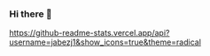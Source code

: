 ### Hi there 👋
https://github-readme-stats.vercel.app/api?username=jabezj1&show_icons=true&theme=radical



